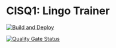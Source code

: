 # CISQ1: Lingo Trainer

[![Build and Deploy](https://github.com/EvripidouNL/cisq1-lingo/actions/workflows/build.yml/badge.svg)](https://github.com/EvripidouNL/cisq1-lingo/actions/workflows/build.yml)

[![Quality Gate Status](https://sonarcloud.io/api/project_badges/measure?project=EvripidouNL_cisq1-lingo&metric=alert_status)](https://sonarcloud.io/dashboard?id=EvripidouNL_cisq1-lingo)
